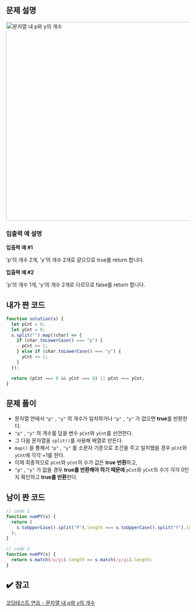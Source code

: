 ## 문제 설명

<img width="543" alt="문자열 내 p와 y의 개수" src="https://user-images.githubusercontent.com/47416686/115983783-56a66400-a5de-11eb-9b34-8bbb5f057eb6.png">

### 입출력 예 설명

**입출력 예 #1**

'p'의 개수 2개, 'y'의 개수 2개로 같으므로 true를 return 합니다.

**입출력 예 #2**

'p'의 개수 1개, 'y'의 개수 2개로 다르므로 false를 return 합니다.

## 내가 짠 코드

```jsx
function solution(s) {
  let pCnt = 0;
  let yCnt = 0;
  s.split("").map((char) => {
    if (char.toLowerCase() === "p") {
      pCnt += 1;
    } else if (char.toLowerCase() === "y") {
      yCnt += 1;
    }
  });

  return (pCnt === 0 && yCnt === 0) || pCnt === yCnt;
}
```

## 문제 풀이

- 문자열 안에서 `"p"` , `"y"` 의 개수가 일치하거나 `"p"` , `"y"` 가 없으면 **true**를 반환한다.
- `"p"` , `"y"` 의 개수를 담을 변수 `pCnt`와 `yCnt`를 선언한다.
- 그 다음 문자열을 `split()`를 사용해 배열로 만든다.
- `map()` 을 통해서 `"p"` , `"y"` 를 소문자 기준으로 조건을 주고 일치했을 경우 `pCnt`와 `yCnt`에 각각 +1를 한다.
- 이제 최종적으로 `pCnt`와 `yCnt`의 수가 값은 **true** **반환**하고,
- `"p"` , `"y"` 가 없을 경우 **true를 반환해야 하기 때문에** `pCnt`와 `yCnt`의 수가 각각 0인지 확인하고 **true를 반환**한다.

## 남이 짠 코드

```jsx
// code 1
function numPY(s) {
  return (
    s.toUpperCase().split("P").length === s.toUpperCase().split("Y").length
  );
}

// code 2
function numPY(s) {
  return s.match(/p/gi).length == s.match(/y/gi).length;
}
```

## ✔️ 참고

[코딩테스트 연습 - 문자열 내 p와 y의 개수](https://programmers.co.kr/learn/courses/30/lessons/12916)
